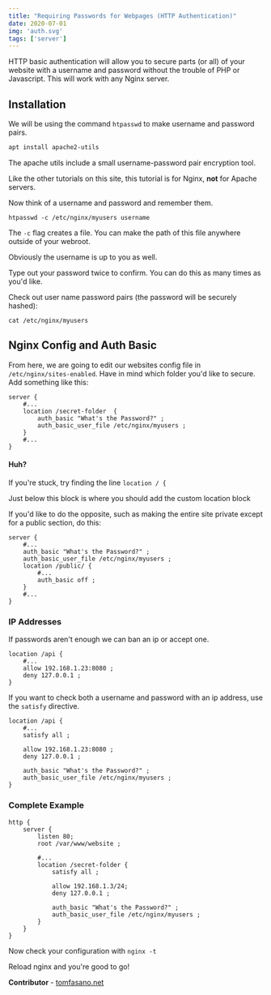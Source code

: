 ```yaml
---
title: "Requiring Passwords for Webpages (HTTP Authentication)"
date: 2020-07-01
img: 'auth.svg'
tags: ['server']
---
```


HTTP basic authentication will allow you to secure parts (or all) of
your website with a username and password without the trouble of PHP or
Javascript. This will work with any Nginx server.

## Installation

We will be using the command `htpasswd` to make username and password
pairs.

```sh
apt install apache2-utils
```

The apache utils include a small username-password pair encryption tool.

Like the other tutorials on this site, this tutorial is for Nginx,
**not** for Apache servers.

Now think of a username and password and remember them.

    htpasswd -c /etc/nginx/myusers username

The `-c` flag creates a file. You can make the path of this file
anywhere outside of your webroot.

Obviously the username is up to you as well.

Type out your password twice to confirm. You can do this as many times
as you\'d like.

Check out user name password pairs (the password will be securely
hashed):

    cat /etc/nginx/myusers

## Nginx Config and Auth Basic

From here, we are going to edit our websites config file in
`/etc/nginx/sites-enabled`. Have in mind which folder you\'d like to
secure. Add something like this:

```nginx
server {
    #...
    location /secret-folder  {
        auth_basic "What's the Password?" ;
        auth_basic_user_file /etc/nginx/myusers ;
    }
    #...
}
```

#### Huh?

If you\'re stuck, try finding the line `location / {`

Just below this block is where you should add the custom location block

If you\'d like to do the opposite, such as making the entire site
private except for a public section, do this:

```nginx
server {
    #...
    auth_basic "What's the Password?" ;
    auth_basic_user_file /etc/nginx/myusers ;
    location /public/ {
        #...
        auth_basic off ;
    }
    #...
}
```

### IP Addresses

If passwords aren\'t enough we can ban an ip or accept one.

```nginx
location /api {
    #...
    allow 192.168.1.23:8080 ;
    deny 127.0.0.1 ;
}
```

If you want to check both a username and password with an ip address,
use the `satisfy` directive.

```nginx
location /api {
    #...
    satisfy all ;

    allow 192.168.1.23:8080 ;
    deny 127.0.0.1 ;

    auth_basic "What's the Password?" ;
    auth_basic_user_file /etc/nginx/myusers ;
}
```

### Complete Example

```nginx
http {
    server {
        listen 80;
        root /var/www/website ;

        #...
        location /secret-folder {
            satisfy all ;

            allow 192.168.1.3/24;
            deny 127.0.0.1 ;

            auth_basic "What's the Password?" ;
            auth_basic_user_file /etc/nginx/myusers ;
        }
    }
}
```

Now check your configuration with `nginx -t`

Reload nginx and you\'re good to go!

**Contributor** - [tomfasano.net](https://tomfasano.net)
